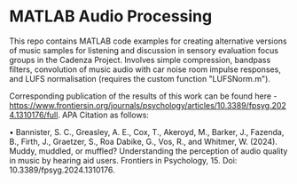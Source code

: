 # MATLAB Audio Processing

This repo contains MATLAB code examples for creating alternative versions of music samples for listening and discussion in sensory evaluation focus groups in the Cadenza Project. Involves simple compression, bandpass filters, convolution of music audio with car noise room impulse responses, and LUFS normalisation (requires the custom function "LUFSNorm.m").

Corresponding publication of the results of this work can be found here - https://www.frontiersin.org/journals/psychology/articles/10.3389/fpsyg.2024.1310176/full. APA Citation as follows:

•	Bannister, S. C., Greasley, A. E., Cox, T., Akeroyd, M., Barker, J., Fazenda, B., Firth, J., Graetzer, S., Roa Dabike, G., Vos, R., and Whitmer, W. (2024). Muddy, muddled, or muffled? Understanding the perception of audio quality in music by hearing aid users. Frontiers in Psychology, 15. Doi: 10.3389/fpsyg.2024.1310176.
